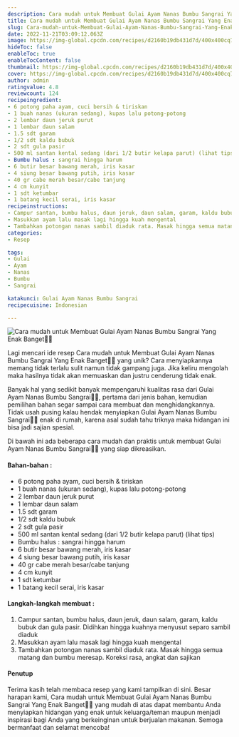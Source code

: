 ```yaml
---
description: Cara mudah untuk Membuat Gulai Ayam Nanas Bumbu Sangrai Yang Enak Banget"
title: Cara mudah untuk Membuat Gulai Ayam Nanas Bumbu Sangrai Yang Enak Banget
slug: Cara-mudah-untuk-Membuat-Gulai-Ayam-Nanas-Bumbu-Sangrai-Yang-Enak-Banget
date: 2022-11-21T03:09:12.063Z
image: https://img-global.cpcdn.com/recipes/d2160b19db431d7d/400x400cq70/photo.jpg
hideToc: false
enableToc: true
enableTocContent: false
thumbnail: https://img-global.cpcdn.com/recipes/d2160b19db431d7d/400x400cq70/photo.jpg
cover: https://img-global.cpcdn.com/recipes/d2160b19db431d7d/400x400cq70/photo.jpg
author: admin
ratingvalue: 4.8
reviewcount: 124
recipeingredient:
- 6 potong paha ayam, cuci bersih & tiriskan
- 1 buah nanas (ukuran sedang), kupas lalu potong-potong
- 2 lembar daun jeruk purut
- 1 lembar daun salam
- 1.5 sdt garam
- 1/2 sdt kaldu bubuk
- 2 sdt gula pasir
- 500 ml santan kental sedang (dari 1/2 butir kelapa parut) (lihat tips)
- Bumbu halus : sangrai hingga harum
- 6 butir besar bawang merah, iris kasar
- 4 siung besar bawang putih, iris kasar
- 40 gr cabe merah besar/cabe tanjung
- 4 cm kunyit
- 1 sdt ketumbar
- 1 batang kecil serai, iris kasar
recipeinstructions:
- Campur santan, bumbu halus, daun jeruk, daun salam, garam, kaldu bubuk dan gula pasir. Didihkan hingga kuahnya menyusut separo sambil diaduk
- Masukkan ayam lalu masak lagi hingga kuah mengental
- Tambahkan potongan nanas sambil diaduk rata. Masak hingga semua matang dan bumbu meresap. Koreksi rasa, angkat dan sajikan
categories:
- Resep

tags:
- Gulai
- Ayam
- Nanas
- Bumbu
- Sangrai

katakunci: Gulai Ayam Nanas Bumbu Sangrai
recipecuisine: Indonesian

---
```


![Cara mudah untuk Membuat Gulai Ayam Nanas Bumbu Sangrai Yang Enak Banget👩‍🍳](https://img-global.cpcdn.com/recipes/d2160b19db431d7d/400x400cq70/photo.jpg)

Lagi mencari ide resep Cara mudah untuk Membuat Gulai Ayam Nanas Bumbu Sangrai Yang Enak Banget👩‍🍳 yang unik? Cara menyiapkannya memang tidak terlalu sulit namun tidak gampang juga. Jika keliru mengolah maka hasilnya tidak akan memuaskan dan justru cenderung tidak enak.

Banyak hal yang sedikit banyak mempengaruhi kualitas rasa dari Gulai Ayam Nanas Bumbu Sangrai👩‍🍳, pertama dari jenis bahan, kemudian pemilihan bahan segar sampai cara membuat dan menghidangkannya. Tidak usah pusing kalau hendak menyiapkan Gulai Ayam Nanas Bumbu Sangrai👩‍🍳 enak di rumah, karena asal sudah tahu triknya maka hidangan ini bisa jadi sajian spesial.

Di bawah ini ada beberapa cara mudah dan praktis untuk membuat Gulai Ayam Nanas Bumbu Sangrai👩‍🍳 yang siap dikreasikan.

<!--inarticleads1-->

#### Bahan-bahan :

- 6 potong paha ayam, cuci bersih & tiriskan
- 1 buah nanas (ukuran sedang), kupas lalu potong-potong
- 2 lembar daun jeruk purut
- 1 lembar daun salam
- 1.5 sdt garam
- 1/2 sdt kaldu bubuk
- 2 sdt gula pasir
- 500 ml santan kental sedang (dari 1/2 butir kelapa parut) (lihat tips)
- Bumbu halus : sangrai hingga harum
- 6 butir besar bawang merah, iris kasar
- 4 siung besar bawang putih, iris kasar
- 40 gr cabe merah besar/cabe tanjung
- 4 cm kunyit
- 1 sdt ketumbar
- 1 batang kecil serai, iris kasar

<!--inarticleads2-->

#### Langkah-langkah membuat :

1. Campur santan, bumbu halus, daun jeruk, daun salam, garam, kaldu bubuk dan gula pasir. Didihkan hingga kuahnya menyusut separo sambil diaduk
1. Masukkan ayam lalu masak lagi hingga kuah mengental
1. Tambahkan potongan nanas sambil diaduk rata. Masak hingga semua matang dan bumbu meresap. Koreksi rasa, angkat dan sajikan

#### Penutup

Terima kasih telah membaca resep yang kami tampilkan di sini. Besar harapan kami, Cara mudah untuk Membuat Gulai Ayam Nanas Bumbu Sangrai Yang Enak Banget👩‍🍳 yang mudah di atas dapat membantu Anda menyiapkan hidangan yang enak untuk keluarga/teman maupun menjadi inspirasi bagi Anda yang berkeinginan untuk berjualan makanan. Semoga bermanfaat dan selamat mencoba!